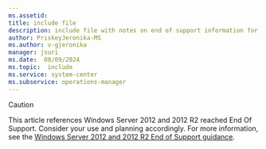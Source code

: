 ```yaml
---
ms.assetid: 
title: include file
description: include file with notes on end of support information for Windows Server 2012 and 2012 R2.
author: PriskeyJeronika-MS
ms.author: v-gjeronika
manager: jsuri
ms.date:  08/09/2024
ms.topic:  include
ms.service: system-center
ms.subservice: operations-manager
---
```

> [!CAUTION]
> This article references Windows Server 2012 and 2012 R2 reached End Of Support. Consider your use and planning accordingly. For more information, see the [Windows Server 2012 and 2012 R2 End of Support guidance](/lifecycle/products/windows-server-2012-r2).

